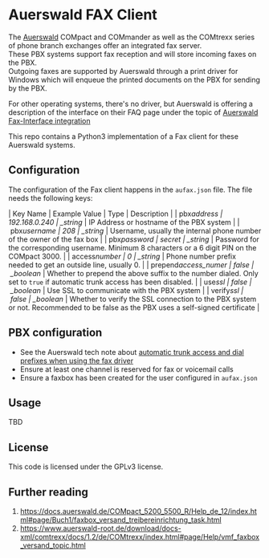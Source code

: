 # Auerswald FAX Client

The [Auerswald](https://www.auerswald.de/) COMpact and COMmander as well as the COMtrexx series of phone branch exchanges offer
an integrated fax server.  
These PBX systems support fax reception and will store incoming faxes on the PBX.  
Outgoing faxes are supported by Auerswald through a print driver for Windows which will enqueue the printed documents on the PBX for sending by the PBX.

For other operating systems, there's no driver, but Auerswald is offering a description of the interface on their FAQ page under the topic of [Auerswald Fax-Interface integration](https://www.auerswald.de/de/support/faq/wie-integriere-ich-die-auerswald-fax-schnittstelle-in-eigene-treiber-oder-software)

This repo contains a Python3 implementation of a Fax client for these Auerswald systems.

## Configuration

The configuration of the Fax client happens in the `aufax.json` file.
The file needs the following keys:

| Key Name | Example Value | Type | Description |
| pbx*address | 192.168.0.240 | \_string* | IP Address or hostname of the PBX system |
| pbx*username | 208 | \_string* | Username, usually the internal phone number of the owner of the fax box |
| pbx*password | secret | _string* | Password for the corresponding username. Minimum 8 characters or a 6 digit PIN on the COMpact 3000. |
| access*number | 0 | _string* | Phone number prefix needed to get an outside line, usually 0. |
| prepend*access_numer | false | _boolean* | Whether to prepend the above suffix to the number dialed. Only set to `true` if automatic trunk access has been disabled. |
| use*ssl | false | _boolean* | Use SSL to communicate with the PBX system |
| verify*ssl | false | _boolean* | Whether to verify the SSL connection to the PBX system or not. Recommended to be false as the PBX uses a self-signed certificate |

## PBX configuration

- See the Auerswald tech note about [automatic trunk access and dial prefixes when using the fax driver](http://www.auerswald-root.de/download/datei/handbuch/Driver_Fax_Windows/Anlagenweite-automatische-Amtholung_plus_Faxtreiber_0816.pdf)
- Ensure at least one channel is reserved for fax or voicemail calls
- Ensure a faxbox has been created for the user configured in `aufax.json`

## Usage

TBD

## License

This code is licensed under the GPLv3 license.

## Further reading

1. https://docs.auerswald.de/COMpact_5200_5500_R/Help_de_12/index.html#page/Buch1/faxbox_versand_treibereinrichtung_task.html
2. https://www.auerswald-root.de/download/docs-xml/comtrexx/docs/1.2/de/COMtrexx/index.html#page/Help/vmf_faxbox_versand_topic.html

